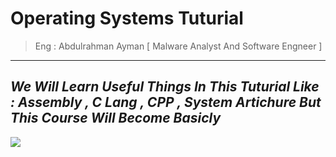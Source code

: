 # Operating Systems Tuturial 
> Eng : Abdulrahman Ayman [ Malware Analyst And Software Engneer ]
___
*We Will Learn Useful Things In This Tuturial Like : Assembly , C Lang , CPP , System Artichure But This Course Will Become Basicly*
-
![](https://engineeringhulk.com/wp-content/uploads/2022/12/os-main.jpg)
